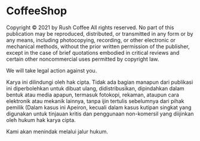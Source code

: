 # CoffeeShop
Copyright © 2021 by Rush Coffee
All rights reserved. No part of this publication may be reproduced, distributed, or transmitted in any form or by any means, including photocopying, recording, or other electronic or mechanical methods, without the prior written permission of the publisher, except in the case of brief quotations embodied in critical reviews and certain other noncommercial uses permitted by copyright law.

We will take legal action against you.

Karya ini dilindungi oleh hak cipta. Tidak ada bagian manapun dari publikasi ini diperbolehkan untuk dibuat ulang, didistribusikan, dipindahkan dalam bentuk atau media apapun, termasuk fotokopi, rekaman, ataupun cara elektronik atau mekanik lainnya, tanpa ijin tertulis sebelumnya dari pihak pemilik (Dalam kasus ini Apeiron, kecuali dalam kasus kutipan singkat yang digunakan untuk tinjauan kritis dan penggunaan non-komersil yang diijinkan oleh hukum hak karya cipta.

Kami akan menindak melalui jalur hukum.
